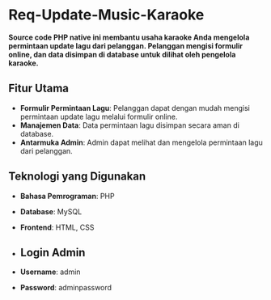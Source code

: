 # Req-Update-Music-Karaoke

**Source code PHP native ini membantu usaha karaoke Anda mengelola permintaan update lagu dari pelanggan. Pelanggan mengisi formulir online, dan data disimpan di database untuk dilihat oleh pengelola karaoke.**

## Fitur Utama
- **Formulir Permintaan Lagu**: Pelanggan dapat dengan mudah mengisi permintaan update lagu melalui formulir online.
- **Manajemen Data**: Data permintaan lagu disimpan secara aman di database.
- **Antarmuka Admin**: Admin dapat melihat dan mengelola permintaan lagu dari pelanggan.

## Teknologi yang Digunakan
- **Bahasa Pemrograman**: PHP
- **Database**: MySQL
- **Frontend**: HTML, CSS

- ## Login Admin
- **Username**: admin
- **Password**: adminpassword
